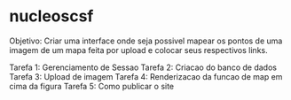 # nucleoscsf

Objetivo: Criar uma interface onde seja possivel mapear os pontos de uma imagem de um mapa feita por upload e colocar seus respectivos links.

Tarefa 1: Gerenciamento de Sessao
Tarefa 2: Criacao do banco de dados
Tarefa 3: Upload de imagem
Tarefa 4: Renderizacao da funcao de map em cima da figura
Tarefa 5: Como publicar o site


